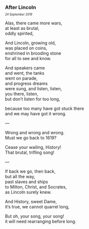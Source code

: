 ### After Lincoln
<p style="margin:0; margin-top: -0.5rem">
  <em>
    <small><small>24 September 2019</small></small>
  </em>
</p>

Alas, there came more wars, \
at least as brutal, \
oddly spirited,

And Lincoln, growing old, \
was placed on coins, \
enshrined in brooding stone \
for all to see and know.

And speakers came \
and went, the tanks \
went on parade, \
and progress dreams \
were sung, and listen, listen, \
you there, listen, \
but don’t listen for too long,

because too many have got stuck there \
and we may have got it wrong.

—

Wrong and wrong and wrong. \
Must we go back to 1619?

Cease your wailing, History! \
That brutal, trifling song!

—

If back we go, then back, \
but all the way, \
past slaves and ships \
to Milton, Christ, and Socrates, \
as Lincoln surely knew.

And History, sweet Dame, \
it‘s true, we cannot quarrel long,

But oh, your song, your song! \
it will need rearranging before long.
